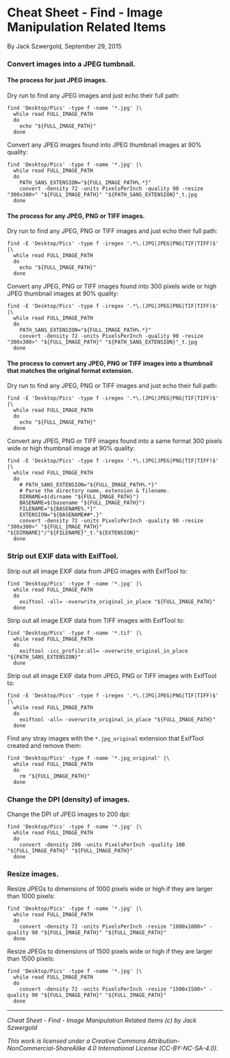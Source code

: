 # Cheat Sheet - Find - Image Manipulation Related Items

By Jack Szwergold, September 29, 2015

### Convert images into a JPEG tumbnail.

#### The process for just JPEG images.

Dry run to find any JPEG images and just echo their full path:

	find 'Desktop/Pics' -type f -name '*.jpg' |\
	  while read FULL_IMAGE_PATH
	  do
	    echo "${FULL_IMAGE_PATH}"
	  done

Convert any JPEG images found into JPEG thumbnail images at 90% quality:

	find 'Desktop/Pics' -type f -name '*.jpg' |\
	  while read FULL_IMAGE_PATH
	  do
	    PATH_SANS_EXTENSION="${FULL_IMAGE_PATH%.*}"
	    convert -density 72 -units PixelsPerInch -quality 90 -resize "300x300>" "${FULL_IMAGE_PATH}" "${PATH_SANS_EXTENSION}"_t.jpg
	  done

#### The process for any JPEG, PNG or TIFF images.

Dry run to find any JPEG, PNG or TIFF images and just echo their full path:

	find -E 'Desktop/Pics' -type f -iregex '.*\.(JPG|JPEG|PNG|TIF|TIFF)$' |\
	  while read FULL_IMAGE_PATH
	  do
	    echo "${FULL_IMAGE_PATH}"
	  done

Convert any JPEG, PNG or TIFF images found into 300 pixels wide or high JPEG thumbnail images at 90% quality:

	find -E 'Desktop/Pics' -type f -iregex '.*\.(JPG|JPEG|PNG|TIF|TIFF)$' |\
	  while read FULL_IMAGE_PATH
	  do
	    PATH_SANS_EXTENSION="${FULL_IMAGE_PATH%.*}"
	    convert -density 72 -units PixelsPerInch -quality 90 -resize "300x300>" "${FULL_IMAGE_PATH}" "${PATH_SANS_EXTENSION}"_t.jpg
	  done

#### The process to convert any JPEG, PNG or TIFF images into a thumbnail that matches the original format extension.

Dry run to find any JPEG, PNG or TIFF images and just echo their full path:

	find -E 'Desktop/Pics' -type f -iregex '.*\.(JPG|JPEG|PNG|TIF|TIFF)$' |\
	  while read FULL_IMAGE_PATH
	  do
	    echo "${FULL_IMAGE_PATH}"
	  done

Convert any JPEG, PNG or TIFF images found into a same format 300 pixels wide or high thumbnail image at 90% quality:

	find -E 'Desktop/Pics' -type f -iregex '.*\.(JPG|JPEG|PNG|TIF|TIFF)$' |\
	  while read FULL_IMAGE_PATH
	  do
	    # PATH_SANS_EXTENSION="${FULL_IMAGE_PATH%.*}"
	    # Parse the directory name, extension & filename.
        DIRNAME=$(dirname "${FULL_IMAGE_PATH}")
        BASENAME=$(basename "${FULL_IMAGE_PATH}")
        FILENAME="${BASENAME%.*}"
        EXTENSION="${BASENAME##*.}"
	    convert -density 72 -units PixelsPerInch -quality 90 -resize "300x300>" "${FULL_IMAGE_PATH}" "${DIRNAME}"/"${FILENAME}"_t."${EXTENSION}"
	  done

### Strip out EXIF data with ExifTool.

Strip out all image EXIF data from JPEG images with ExifTool to:

	find 'Desktop/Pics' -type f -name '*.jpg' |\
	  while read FULL_IMAGE_PATH
	  do
	    exiftool -all= -overwrite_original_in_place "${FULL_IMAGE_PATH}"
	  done

Strip out all image EXIF data from TIFF images with ExifTool to:

	find 'Desktop/Pics' -type f -name '*.tif' |\
	  while read FULL_IMAGE_PATH
	  do
	    exiftool -icc_profile:all= -overwrite_original_in_place "${PATH_SANS_EXTENSION}"
	  done

Strip out all image EXIF data from JPEG, PNG or TIFF images with ExifTool to:

	find -E 'Desktop/Pics' -type f -iregex '.*\.(JPG|JPEG|PNG|TIF|TIFF)$' |\
	  while read FULL_IMAGE_PATH
	  do
	    exiftool -all= -overwrite_original_in_place "${FULL_IMAGE_PATH}"
	  done

Find any stray images with the `*.jpg_original` extension that ExifTool created and remove them:

	find 'Desktop/Pics' -type f -name '*.jpg_original' |\
	  while read FULL_IMAGE_PATH
	  do
	    rm "${FULL_IMAGE_PATH}"
	  done

### Change the DPI (density) of images.

Change the DPI of JPEG images to 200 dpi:

	find 'Desktop/Pics' -type f -name '*.jpg' |\
	  while read FULL_IMAGE_PATH
	  do
	    convert -density 200 -units PixelsPerInch -quality 100 "${FULL_IMAGE_PATH}" "${FULL_IMAGE_PATH}"
	  done

### Resize images.

Resize JPEGs to dimensions of 1000 pixels wide or high if they are larger than 1000 pixels:

	find 'Desktop/Pics' -type f -name '*.jpg' |\
	  while read FULL_IMAGE_PATH
	  do
	    convert -density 72 -units PixelsPerInch -resize "1000x1000>" -quality 90 "${FULL_IMAGE_PATH}" "${FULL_IMAGE_PATH}"
	  done

Resize JPEGs to dimensions of 1500 pixels wide or high if they are larger than 1500 pixels:

	find 'Desktop/Pics' -type f -name '*.jpg' |\
	  while read FULL_IMAGE_PATH
	  do
	    convert -density 72 -units PixelsPerInch -resize "1500x1500>" -quality 90 "${FULL_IMAGE_PATH}" "${FULL_IMAGE_PATH}"
	  done

***

*Cheat Sheet - Find - Image Manipulation Related Items (c) by Jack Szwergold*

*This work is licensed under a Creative Commons Attribution-NonCommercial-ShareAlike 4.0 International License (CC-BY-NC-SA-4.0).*